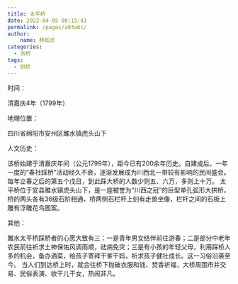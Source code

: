 ```yaml
---
title: 太平桥
date: 2022-04-05 00:15:43
permalink: /pages/a93a6c/
author:
    name: 林如贞
categories:
  - 古桥
tags:
  - 拱桥 
---
```

时间：

清嘉庆4年（1799年）

地理位置：

四川省绵阳市安州区雎水镇虎头山下

人文历史：

该桥始建于清嘉庆年间（公元1799年），距今已有200余年历史。自建成后，一年一度的“春社踩桥”活动经久不衰，逐渐发展成为川西北一带较有影响的民间盛会。每年立春之后的第五个戊日，到此踩大桥的人数少则五、六万，多则上十万。
太平桥位于安县雎水镇虎头山下，是一座被誉为“川西之冠”的巨型单孔弧形大拱桥，桥的两头各有36级石阶相通，桥两侧石栏杆上刻有走兽坐像，栏杆之间的石板上雕有浮雕花鸟图案。

其他：

雎水太平桥踩桥者的心愿大致有三：一是青年男女结伴前往游春；二是部分中老年农民前往祈求土神保佑风调雨顺，祛病免灾；三是有小孩的年轻父母，利用踩桥人多的机会，备办酒菜，给孩子寄拜干爹干妈，祈求孩子健壮成长。这一习俗沿袭至今。
当人们到达桥上时，就会往桥下抛破衣服和钱、焚香祈福，大桥周围市井交易、民俗表演、收干儿干女，热闹非凡。
